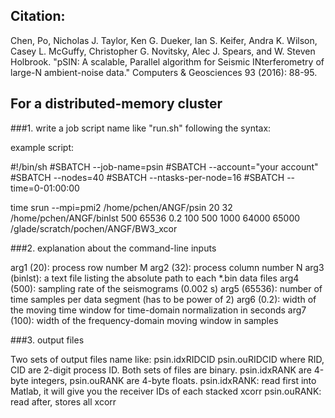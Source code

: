## Citation:
Chen, Po, Nicholas J. Taylor, Ken G. Dueker, Ian S. Keifer, Andra K. Wilson, Casey L. McGuffy, Christopher G. Novitsky, Alec J. Spears, and W. Steven Holbrook. "pSIN: A scalable, Parallel algorithm for Seismic INterferometry of large-N ambient-noise data." Computers & Geosciences 93 (2016): 88-95.

## For a distributed-memory cluster
###1. write a job script name like "run.sh" following the syntax:

example script:

#!/bin/sh
#SBATCH --job-name=psin
#SBATCH --account="your account"
#SBATCH --nodes=40
#SBATCH --ntasks-per-node=16
#SBATCH --time=0-01:00:00

time srun --mpi=pmi2 /home/pchen/ANGF/psin 20 32 /home/pchen/ANGF/binlst 500 65536 0.2 100 500 1000 64000 65000  /glade/scratch/pochen/ANGF/BW3_xcor

###2. explanation about the command-line inputs

arg1 (20): process row number M
arg2 (32): process column number N
arg3 (binlst): a text file listing the absolute path to each *.bin data files
arg4 (500): sampling rate of the seismograms (0.002 s)
arg5 (65536): number of time samples per data segment (has to be power of 2)
arg6 (0.2): width of the moving time window for time-domain normalization in seconds
arg7 (100): width of the frequency-domain moving window in samples


###3. output files

Two sets of output files name like:
psin.idxRIDCID
psin.ouRIDCID
where RID, CID are 2-digit process ID. Both sets of files are binary. psin.idxRANK are 4-byte integers, psin.ouRANK are 4-byte floats.
psin.idxRANK: read first into Matlab, it will give you the receiver IDs of each stacked xcorr
psin.ouRANK: read after, stores all xcorr

